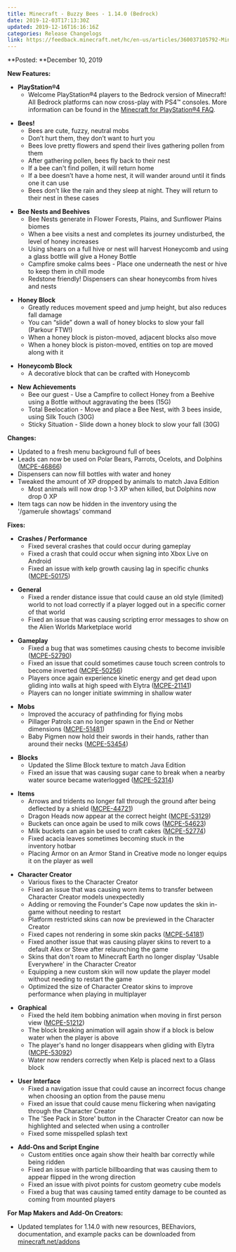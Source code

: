 ```yaml
---
title: Minecraft - Buzzy Bees - 1.14.0 (Bedrock)
date: 2019-12-03T17:13:30Z
updated: 2019-12-16T16:16:16Z
categories: Release Changelogs
link: https://feedback.minecraft.net/hc/en-us/articles/360037105792-Minecraft-Buzzy-Bees-1-14-0-Bedrock
---
```


**Posted: **December 10, 2019

**New Features:**

- **PlayStation®4**
  - Welcome PlayStation®4 players to the Bedrock version of Minecraft! All Bedrock platforms can now cross-play with PS4™ consoles. More information can be found in the [Minecraft for PlayStation®4 FAQ](../../help/Linking-Microsoft-Accounts/How-to-Link-Your-Microsoft-Account-to-Minecraft-on-PlayStation.md).

<!-- -->

- **Bees!**
  - Bees are cute, fuzzy, neutral mobs
  - Don’t hurt them, they don’t want to hurt you
  - Bees love pretty flowers and spend their lives gathering pollen from them
  - After gathering pollen, bees fly back to their nest
  - If a bee can't find pollen, it will return home
  - If a bee doesn’t have a home nest, it will wander around until it finds one it can use
  - Bees don’t like the rain and they sleep at night. They will return to their nest in these cases

<!-- -->

- **Bee Nests and Beehives**
  - Bee Nests generate in Flower Forests, Plains, and Sunflower Plains biomes
  - When a bee visits a nest and completes its journey undisturbed, the level of honey increases
  - Using shears on a full hive or nest will harvest Honeycomb and using a glass bottle will give a Honey Bottle
  - Campfire smoke calms bees - Place one underneath the nest or hive to keep them in chill mode
  - Redstone friendly! Dispensers can shear honeycombs from hives and nests

<!-- -->

- **Honey Block**
  - Greatly reduces movement speed and jump height, but also reduces fall damage
  - You can “slide” down a wall of honey blocks to slow your fall (Parkour FTW!)
  - When a honey block is piston-moved, adjacent blocks also move
  - When a honey block is piston-moved, entities on top are moved along with it

<!-- -->

- **Honeycomb Block**
  - A decorative block that can be crafted with Honeycomb

<!-- -->

- **New Achievements**
  - Bee our guest - Use a Campfire to collect Honey from a Beehive using a Bottle without aggravating the bees (15G)
  - Total Beelocation - Move and place a Bee Nest, with 3 bees inside, using Silk Touch (30G)
  - Sticky Situation - Slide down a honey block to slow your fall (30G)

**Changes:**

- Updated to a fresh menu background full of bees
- Leads can now be used on Polar Bears, Parrots, Ocelots, and Dolphins ([MCPE-46866](https://bugs.mojang.com/browse/MCPE-46866))
- Dispensers can now fill bottles with water and honey
- Tweaked the amount of XP dropped by animals to match Java Edition
  - Most animals will now drop 1-3 XP when killed, but Dolphins now drop 0 XP
- Item tags can now be hidden in the inventory using the '/gamerule showtags' command

**Fixes:**

- **Crashes / Performance**
  - Fixed several crashes that could occur during gameplay
  - Fixed a crash that could occur when signing into Xbox Live on Android
  - Fixed an issue with kelp growth causing lag in specific chunks ([MCPE-50175](https://bugs.mojang.com/browse/MCPE-50175))

<!-- -->

- **General**
  - Fixed a render distance issue that could cause an old style (limited) world to not load correctly if a player logged out in a specific corner of that world
  - Fixed an issue that was causing scripting error messages to show on the Alien Worlds Marketplace world

<!-- -->

- **Gameplay**
  - Fixed a bug that was sometimes causing chests to become invisible ([MCPE-52790](https://bugs.mojang.com/browse/MCPE-52790))
  - Fixed an issue that could sometimes cause touch screen controls to become inverted ([MCPE-50256](https://bugs.mojang.com/browse/MCPE-50256))
  - Players once again experience kinetic energy and get dead upon gliding into walls at high speed with Elytra ([MCPE-21141](https://bugs.mojang.com/browse/MCPE-21141))
  - Players can no longer initiate swimming in shallow water

<!-- -->

- **Mobs**
  - Improved the accuracy of pathfinding for flying mobs
  - Pillager Patrols can no longer spawn in the End or Nether dimensions ([MCPE-51481](https://bugs.mojang.com/browse/MCPE-51481))
  - Baby Pigmen now hold their swords in their hands, rather than around their necks ([MCPE-53454](https://bugs.mojang.com/browse/MCPE-53454))

<!-- -->

- **Blocks**
  - Updated the Slime Block texture to match Java Edition
  - Fixed an issue that was causing sugar cane to break when a nearby water source became waterlogged ([MCPE-52314](https://bugs.mojang.com/browse/MCPE-52314))

<!-- -->

- **Items**
  - Arrows and tridents no longer fall through the ground after being deflected by a shield ([MCPE-44721](https://bugs.mojang.com/browse/MCPE-44721))
  - Dragon Heads now appear at the correct height ([MCPE-53129](https://bugs.mojang.com/browse/MCPE-53129))
  - Buckets can once again be used to milk cows ([MCPE-54623](https://bugs.mojang.com/browse/MCPE-54623))
  - Milk buckets can again be used to craft cakes ([MCPE-52774](https://bugs.mojang.com/browse/MCPE-52774))
  - Fixed acacia leaves sometimes becoming stuck in the inventory hotbar
  - Placing Armor on an Armor Stand in Creative mode no longer equips it on the player as well

<!-- -->

- **Character Creator**
  - Various fixes to the Character Creator
  - Fixed an issue that was causing worn items to transfer between Character Creator models unexpectedly
  - Adding or removing the Founder's Cape now updates the skin in-game without needing to restart
  - Platform restricted skins can now be previewed in the Character Creator
  - Fixed capes not rendering in some skin packs ([MCPE-54181](https://bugs.mojang.com/browse/MCPE-54181))
  - Fixed another issue that was causing player skins to revert to a default Alex or Steve after relaunching the game
  - Skins that don't roam to Minecraft Earth no longer display 'Usable Everywhere' in the Character Creator
  - Equipping a new custom skin will now update the player model without needing to restart the game
  - Optimized the size of Character Creator skins to improve performance when playing in multiplayer

<!-- -->

- **Graphical**
  - Fixed the held item bobbing animation when moving in first person view ([MCPE-51212](https://bugs.mojang.com/browse/MCPE-51212))
  - The block breaking animation will again show if a block is below water when the player is above
  - The player's hand no longer disappears when gliding with Elytra ([MCPE-53092](https://bugs.mojang.com/browse/MCPE-53092))
  - Water now renders correctly when Kelp is placed next to a Glass block

<!-- -->

- **User Interface**
  - Fixed a navigation issue that could cause an incorrect focus change when choosing an option from the pause menu
  - Fixed an issue that could cause menu flickering when navigating through the Character Creator
  - The 'See Pack in Store' button in the Character Creator can now be highlighted and selected when using a controller
  - Fixed some misspelled splash text

<!-- -->

- **Add-Ons and Script Engine**
  - Custom entities once again show their health bar correctly while being ridden
  - Fixed an issue with particle billboarding that was causing them to appear flipped in the wrong direction
  - Fixed an issue with pivot points for custom geometry cube models
  - Fixed a bug that was causing tamed entity damage to be counted as coming from mounted players

**For Map Makers and Add-On Creators:**

- Updated templates for 1.14.0 with new resources, BEEhaviors, documentation, and example packs can be downloaded from [minecraft.net/addons](https://minecraft.net/addons)
